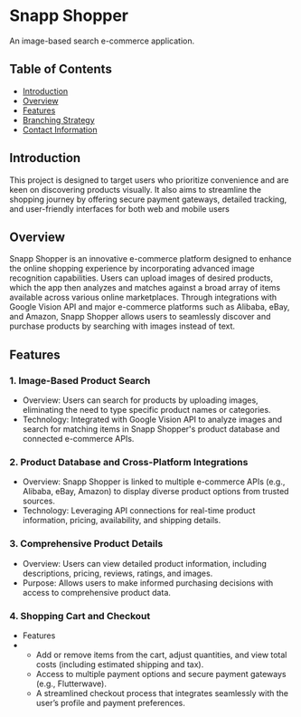 # Snapp Shopper

An image-based search e-commerce application.

## Table of Contents
- [Introduction](#introduction)
- [Overview](#overview)
- [Features](#feature)
- [Branching Strategy](#branching-strategy)
- [Contact Information](#contact-information)

## Introduction
This project is designed to target users who prioritize convenience and are keen on discovering products visually. It also aims to streamline the shopping journey by offering secure payment gateways, detailed tracking, and user-friendly interfaces for both web and mobile users

## Overview
Snapp Shopper is an innovative e-commerce platform designed to enhance the online shopping experience by incorporating advanced image recognition capabilities. Users can upload images of desired products, which the app then analyzes and matches against a broad array of items available across various online marketplaces. Through integrations with Google Vision API and major e-commerce platforms such as Alibaba, eBay, and Amazon, Snapp Shopper allows users to seamlessly discover and purchase products by searching with images instead of text.

## Features
### 1. Image-Based Product Search
- Overview: Users can search for products by uploading images, eliminating the need to type specific product names or categories.
- Technology: Integrated with Google Vision API to analyze images and search for matching items in Snapp Shopper's product database and connected e-commerce APIs.
### 2. Product Database and Cross-Platform Integrations
- Overview: Snapp Shopper is linked to multiple e-commerce APIs (e.g., Alibaba, eBay, Amazon) to display diverse product options from trusted sources.
- Technology: Leveraging API connections for real-time product information, pricing, availability, and shipping details.
### 3. Comprehensive Product Details
- Overview: Users can view detailed product information, including descriptions, pricing, reviews, ratings, and images.
- Purpose: Allows users to make informed purchasing decisions with access to comprehensive product data.
### 4. Shopping Cart and Checkout
- Features
- - Add or remove items from the cart, adjust quantities, and view total costs (including estimated shipping and tax).
  - Access to multiple payment options and secure payment gateways (e.g., Flutterwave).
  - A streamlined checkout process that integrates seamlessly with the user’s profile and payment preferences. 
